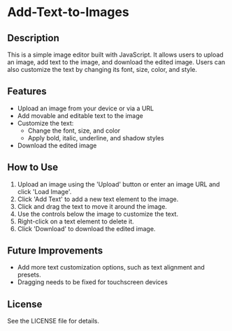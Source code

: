 # Add-Text-to-Images

## Description
This is a simple image editor built with JavaScript. It allows users to upload an image, add text to the image, and download the edited image. Users can also customize the text by changing its font, size, color, and style.

## Features
- Upload an image from your device or via a URL
- Add movable and editable text to the image
- Customize the text:
  - Change the font, size, and color
  - Apply bold, italic, underline, and shadow styles
- Download the edited image


## How to Use
1. Upload an image using the 'Upload' button or enter an image URL and click 'Load Image'.
2. Click 'Add Text' to add a new text element to the image.
3. Click and drag the text to move it around the image.
4. Use the controls below the image to customize the text.
5. Right-click on a text element to delete it.
6. Click 'Download' to download the edited image.

## Future Improvements
- Add more text customization options, such as text alignment and presets.
- Dragging needs to be fixed for touchscreen devices

## License
See the LICENSE file for details.
